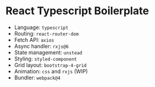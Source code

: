 # React Typescript Boilerplate

- Language: `typescript`
- Routing: `react-router-dom`
- Fetch API: `axios`
- Async handler: `rxjs@6`
- State management: `unstead`
- Styling: `styled-component`
- Grid layout: `bootstrap-4-grid`
- Animation: `css` and `rxjs` (WIP)
- Bundler: `webpack@4`